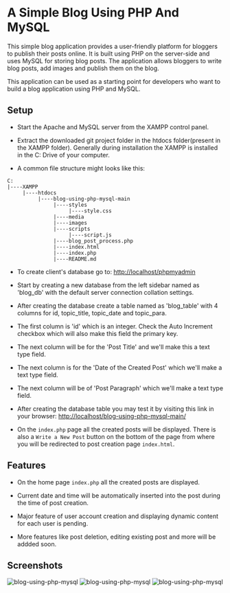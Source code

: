 # A Simple Blog Using PHP And MySQL

This simple blog application provides a user-friendly platform for bloggers to publish their posts online. It is built using PHP on the server-side and uses MySQL for storing blog posts. The application allows bloggers to write blog posts, add images and publish them on the blog.

This application can be used as a starting point for developers who want to build a blog application using PHP and MySQL. 

	
## Setup

- Start the Apache and MySQL server from the XAMPP control panel.

- Extract the downloaded git project folder in the htdocs folder(present in the XAMPP folder). Generally during installation the XAMPP is installed in the C: Drive of your computer.

- A common file structure might looks like this:

```
C:
|----XAMPP
     |----htdocs
          |----blog-using-php-mysql-main
               |----styles
                    |----style.css
               |----media
               |----images
               |----scripts
                    |----script.js
               |----blog_post_process.php
               |----index.html
               |----index.php
               |----README.md
```

- To create client's database go to: <http://localhost/phpmyadmin>

- Start by creating a new database from the left sidebar named as 'blog_db' with the default server connection collation settings.

- After creating the database create a table named as 'blog_table' with 4 columns for id, topic_title, topic_date and topic_para.

- The first column is 'id' which is an integer. Check the Auto Increment checkbox which will also make this field the primary key.

- The next column will be for the 'Post Title' and we'll make this a text type field.

- The next column is for the 'Date of the Created Post' which we'll make a text type field.

- The next column will be of 'Post Paragraph' which we'll make a text type field.

- After creating the database table you may test it by visiting this link in your browser: <http://localhost/blog-using-php-mysql-main/>

- On the `index.php` page all the created posts will be displayed. There is also a `Write a New Post` button on the bottom of the page from where you will be redirected to post creation page `index.html`.

## Features

- On the home page `index.php` all the created posts are displayed.

- Current date and time will be automatically inserted into the post during the time of post creation.

- Major feature of user account creation and displaying dynamic content for each user is pending.

- More features like post deletion, editing existing post and more will be addded soon.

## Screenshots

![blog-using-php-mysql](https://raw.githubusercontent.com/kshitizrohilla/blog-using-php-mysql/main/media/screenshot1.jpg)
![blog-using-php-mysql](https://raw.githubusercontent.com/kshitizrohilla/blog-using-php-mysql/main/media/screenshot2.jpg)
![blog-using-php-mysql](https://raw.githubusercontent.com/kshitizrohilla/blog-using-php-mysql/main/media/screenshot3.jpg)